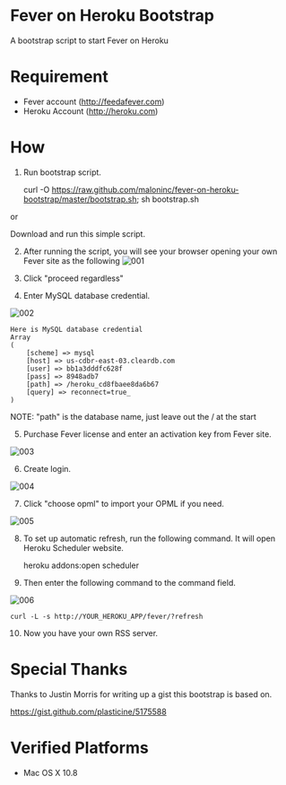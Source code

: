 Fever on Heroku Bootstrap
=========================

A bootstrap script to start Fever on Heroku


Requirement
=========================
* Fever account (http://feedafever.com)
* Heroku Account (http://heroku.com)


How
=========================
1. Run bootstrap script.

    curl -O https://raw.github.com/maloninc/fever-on-heroku-bootstrap/master/bootstrap.sh; sh bootstrap.sh

or

Download and run this simple script.

2. After running the script, you will see your browser opening your own Fever site as the following
![001](https://raw.github.com/maloninc/fever-on-heroku-bootstrap/master/images/001.png)

3. Click "proceed regardless"

4. Enter MySQL database credential.

![002](https://raw.github.com/maloninc/fever-on-heroku-bootstrap/master/images/002.png)


    Here is MySQL database credential
    Array
    (
        [scheme] => mysql
        [host] => us-cdbr-east-03.cleardb.com
        [user] => bb1a3dddfc628f
        [pass] => 8948adb7
        [path] => /heroku_cd8fbaee8da6b67
        [query] => reconnect=true_
    )

NOTE: "path" is the database name, just leave out the / at the start

5. Purchase Fever license and enter an activation key from Fever site.

![003](https://raw.github.com/maloninc/fever-on-heroku-bootstrap/master/images/003.png)

6. Create login.

![004](https://raw.github.com/maloninc/fever-on-heroku-bootstrap/master/images/004.png)

7. Click "choose opml" to import your OPML if you need.

![005](https://raw.github.com/maloninc/fever-on-heroku-bootstrap/master/images/005.png)

8. To set up automatic refresh, run the following command. It will open Heroku Scheduler website.

    heroku addons:open scheduler

9. Then enter the following command to the command field.

![006](https://raw.github.com/maloninc/fever-on-heroku-bootstrap/master/images/006.png)

    curl -L -s http://YOUR_HEROKU_APP/fever/?refresh

10. Now you have your own RSS server.


Special Thanks
=========================
Thanks to Justin Morris for writing up a gist this bootstrap is based on.

https://gist.github.com/plasticine/5175588


Verified Platforms
=========================
* Mac OS X 10.8
